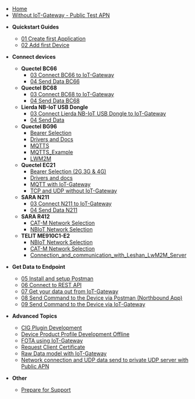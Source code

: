 * [Home](/)
*  [Without IoT-Gateway - Public Test APN](./Advanced_Topics/Send_UDP_DATA_with_Public_APN_without_IoT-Gateway.md)

- **Quickstart Guides**
	- [01 Create first Application](01_Create_first_Application.md)
	- [02 Add first Device](02_Add_first_Device.md)

- **Connect devices**
	- **Quectel BC66**
		- [03 Connect BC66 to IoT-Gateway](./Quectel_BC66/03_Connect_device_to_IoT-Gateway.md)
		- [04 Send Data BC66](./Quectel_BC66/04_Send_Data_BC66.md)
    - **Quectel BC68**
		- [03 Connect BC68 to IoT-Gateway](./Quectel_BC68/03_Connect_device_to_IoT-Gateway.md)
		- [04 Send Data BC68](./Quectel_BC68/04_Send_Data_BC68.md)
    - **Lierda NB-IoT USB Dongle**
		- [03 Connect Lierda NB-IoT USB Dongle to IoT-Gateway](./Lierda_NB-IoT_USB_Dongle/03_Connect_device_to_IoT-Gateway.md)
		- [04 Send Data](./Lierda_NB-IoT_USB_Dongle/04_Send_Data_Lierda.md)
	- **Quectel BG96**
		- [Bearer Selection](./Quectel_BG96/Bearer_Selection.md)
		- [Drivers and Docs](./Quectel_BG96/Drivers_and_Docs.md)
		- [MQTTS](./Quectel_BG96/MQTTS.md)
		- [MQTTS_Example](./Quectel_BG96/MQTTS_Example.md)
		- [LWM2M](./Quectel_BG96/LWM2M.md)
	- **Quectel EC21**
		- [Bearer Selection (2G,3G & 4G)](./Quectel_EC21/Bearer_Selection_(2G,3G,4G).md)
		- [Drivers and docs](./Quectel_EC21/Drivers_and_docs.md)
		- [MQTT with IoT-Gateway](./Quectel_EC21/MQTT_with_IoT-Gateway.md)
		- [TCP and UDP without IoT-Gateway](./Quectel_EC21/TCP_and_UDP_without_IoT-Gateway.md)
	- **SARA N211**
		- [03 Connect N211 to IoT-Gateway](./SARA_N211/03_Connect_device_to_IoT-Gateway.md)
		- [04 Send Data N211](./SARA_N211/04_Send_Data_N211.md)
	- **SARA R412**
		- [CAT-M  Network Selection](./SARA_R412/CAT-M_Network_Selection.md)
		- [NBIoT Network Selection](./SARA_R412/NBIoT_Network_Selection.md)
	- **TELIT ME910C1-E2**
		- [NBIoT Network Selection](./Telit_ME910C1-E2/NBIoT_Network_Selection.md)
		- [CAT-M Network Selection](./Telit_ME910C1-E2/CAT-M_Network_Selection.md)
		- [Connection_and_communication_with_Leshan_LwM2M_Server](./Telit_ME910C1-E2/Connection_and_communication_with_Leshan_LwM2M_Server.md)



- **Get Data to Endpoint**
	- [05 Install and setup Postman](./Application_Enablement/05_Install_and_setup_Postman.md)
	- [06 Connect to REST API](./Application_Enablement/06_Connect_to_REST_API.md)
	- [07 Get your data out from IoT-Gateway](./Application_Enablement/07_Get_your_data_out_from_IoT-Gateway.md)
	- [08 Send Command to the Device via Postman (Northbound App)](./Application_Enablement/08_Send_Command_to_the_Device_via_Postman.md)
	- [09 Send Command to the Device via IoT-Gateway](./Application_Enablement/09_Send_Command_to_the_Device_via_IoT-Gateway.md)

- **Advanced Topics**
	- [CIG Plugin Development](./Advanced_Topics/CIG_Plugin_Development.md)
	- [Device Product Profile Development Offline](./Advanced_Topics/Device_Product_Profile_Development_Offline.md)
	- [FOTA using IoT-Gateway](./Advanced_Topics/FOTA_using_IoT-Gateway.md)
	- [Request Client Certificate](./Advanced_Topics/Request_Client_Certificate.md)
	- [Raw Data model with IoT-Gateway](./Advanced_Topics/Raw_Data_with_IoT-Gateway.md)
	- [Network connection and UDP data send to private UDP server with Public APN](./Advanced_Topics/Send_UDP_DATA_with_Public_APN_without_IoT-Gateway.md)

- **Other**
	- [Prepare for Support](00_Prepare_for_Support.md)